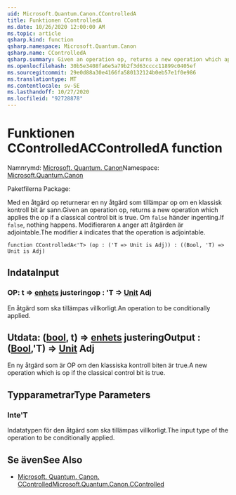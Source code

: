 ```yaml
---
uid: Microsoft.Quantum.Canon.CControlledA
title: Funktionen CControlledA
ms.date: 10/26/2020 12:00:00 AM
ms.topic: article
qsharp.kind: function
qsharp.namespace: Microsoft.Quantum.Canon
qsharp.name: CControlledA
qsharp.summary: Given an operation op, returns a new operation which applies the op if a classical control bit is true. If `false`, nothing happens. The modifier `A` indicates that the operation is adjointable.
ms.openlocfilehash: 30b5e3408fa6e5a79b2f3d63cccc11899c0405ef
ms.sourcegitcommit: 29e0d88a30e4166fa580132124b0eb57e1f0e986
ms.translationtype: MT
ms.contentlocale: sv-SE
ms.lasthandoff: 10/27/2020
ms.locfileid: "92728878"
---
```

# <a name="ccontrolleda-function"></a><span data-ttu-id="9d119-102">Funktionen CControlledA</span><span class="sxs-lookup"><span data-stu-id="9d119-102">CControlledA function</span></span>

<span data-ttu-id="9d119-103">Namnrymd: [Microsoft. Quantum. Canon](xref:Microsoft.Quantum.Canon)</span><span class="sxs-lookup"><span data-stu-id="9d119-103">Namespace: [Microsoft.Quantum.Canon](xref:Microsoft.Quantum.Canon)</span></span>

<span data-ttu-id="9d119-104">Paketfilerna [](https://nuget.org/packages/)</span><span class="sxs-lookup"><span data-stu-id="9d119-104">Package: [](https://nuget.org/packages/)</span></span>


<span data-ttu-id="9d119-105">Med en åtgärd op returnerar en ny åtgärd som tillämpar op om en klassisk kontroll bit är sann.</span><span class="sxs-lookup"><span data-stu-id="9d119-105">Given an operation op, returns a new operation which applies the op if a classical control bit is true.</span></span> <span data-ttu-id="9d119-106">Om `false` händer ingenting.</span><span class="sxs-lookup"><span data-stu-id="9d119-106">If `false`, nothing happens.</span></span>
<span data-ttu-id="9d119-107">Modifieraren `A` anger att åtgärden är adjointable.</span><span class="sxs-lookup"><span data-stu-id="9d119-107">The modifier `A` indicates that the operation is adjointable.</span></span>

```qsharp
function CControlledA<'T> (op : ('T => Unit is Adj)) : ((Bool, 'T) => Unit is Adj)
```


## <a name="input"></a><span data-ttu-id="9d119-108">Indata</span><span class="sxs-lookup"><span data-stu-id="9d119-108">Input</span></span>

### <a name="op--t--unit-adj"></a><span data-ttu-id="9d119-109">OP: t => [enhets](xref:microsoft.quantum.lang-ref.unit) justering</span><span class="sxs-lookup"><span data-stu-id="9d119-109">op : 'T => [Unit](xref:microsoft.quantum.lang-ref.unit) Adj</span></span>

<span data-ttu-id="9d119-110">En åtgärd som ska tillämpas villkorligt.</span><span class="sxs-lookup"><span data-stu-id="9d119-110">An operation to be conditionally applied.</span></span>



## <a name="output--boolt--unit-adj"></a><span data-ttu-id="9d119-111">Utdata: ([bool](xref:microsoft.quantum.lang-ref.bool), t) => [enhets](xref:microsoft.quantum.lang-ref.unit) justering</span><span class="sxs-lookup"><span data-stu-id="9d119-111">Output : ([Bool](xref:microsoft.quantum.lang-ref.bool),'T) => [Unit](xref:microsoft.quantum.lang-ref.unit) Adj</span></span>

<span data-ttu-id="9d119-112">En ny åtgärd som är OP om den klassiska kontroll biten är true.</span><span class="sxs-lookup"><span data-stu-id="9d119-112">A new operation which is op if the classical control bit is true.</span></span>

## <a name="type-parameters"></a><span data-ttu-id="9d119-113">Typparametrar</span><span class="sxs-lookup"><span data-stu-id="9d119-113">Type Parameters</span></span>

### <a name="t"></a><span data-ttu-id="9d119-114">Inte</span><span class="sxs-lookup"><span data-stu-id="9d119-114">'T</span></span>

<span data-ttu-id="9d119-115">Indatatypen för den åtgärd som ska tillämpas villkorligt.</span><span class="sxs-lookup"><span data-stu-id="9d119-115">The input type of the operation to be conditionally applied.</span></span>

## <a name="see-also"></a><span data-ttu-id="9d119-116">Se även</span><span class="sxs-lookup"><span data-stu-id="9d119-116">See Also</span></span>

- [<span data-ttu-id="9d119-117">Microsoft. Quantum. Canon. CControlled</span><span class="sxs-lookup"><span data-stu-id="9d119-117">Microsoft.Quantum.Canon.CControlled</span></span>](xref:Microsoft.Quantum.Canon.CControlled)